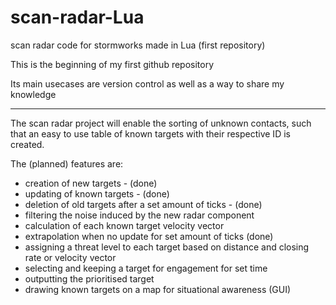 # scan-radar-Lua
scan radar code for stormworks made in Lua (first repository)


This is the beginning of my first github repository

Its main usecases are version control as well as a way to share my knowledge

---

The scan radar project will enable the sorting of unknown contacts, such that an easy to use table of known targets with their respective ID is created.

The (planned) features are:

- creation of new targets - (done)
- updating of known targets - (done)
- deletion of old targets after a set amount of ticks - (done)
- filtering the noise induced by the new radar component
- calculation of each known target velocity vector
- extrapolation when no update for set amount of ticks (done)
- assigning a threat level to each target based on distance and closing rate or velocity vector
- selecting and keeping a target for engagement for set time
- outputting the prioritised target
- drawing known targets on a map for situational awareness (GUI)
